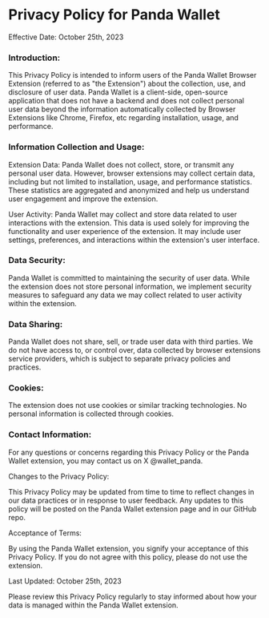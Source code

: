 # Privacy Policy for Panda Wallet

Effective Date: October 25th, 2023

### Introduction:

This Privacy Policy is intended to inform users of the Panda Wallet Browser Extension (referred to as "the Extension") about the collection, use, and disclosure of user data. Panda Wallet is a client-side, open-source application that does not have a backend and does not collect personal user data beyond the information automatically collected by Browser Extensions like Chrome, Firefox, etc regarding installation, usage, and performance.

### Information Collection and Usage:

Extension Data: Panda Wallet does not collect, store, or transmit any personal user data. However, browser extensions may collect certain data, including but not limited to installation, usage, and performance statistics. These statistics are aggregated and anonymized and help us understand user engagement and improve the extension.

User Activity: Panda Wallet may collect and store data related to user interactions with the extension. This data is used solely for improving the functionality and user experience of the extension. It may include user settings, preferences, and interactions within the extension's user interface.

### Data Security:

Panda Wallet is committed to maintaining the security of user data. While the extension does not store personal information, we implement security measures to safeguard any data we may collect related to user activity within the extension.

### Data Sharing:

Panda Wallet does not share, sell, or trade user data with third parties. We do not have access to, or control over, data collected by browser extensions service providers, which is subject to separate privacy policies and practices.

### Cookies:

The extension does not use cookies or similar tracking technologies. No personal information is collected through cookies.

### Contact Information:

For any questions or concerns regarding this Privacy Policy or the Panda Wallet extension, you may contact us on X @wallet_panda.

Changes to the Privacy Policy:

This Privacy Policy may be updated from time to time to reflect changes in our data practices or in response to user feedback. Any updates to this policy will be posted on the Panda Wallet extension page and in our GitHub repo.

Acceptance of Terms:

By using the Panda Wallet extension, you signify your acceptance of this Privacy Policy. If you do not agree with this policy, please do not use the extension.

Last Updated: October 25th, 2023

Please review this Privacy Policy regularly to stay informed about how your data is managed within the Panda Wallet extension.
